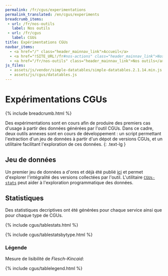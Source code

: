 ```yaml
---
permalink: /fr/cgus/experimentations
permalink_translated: /en/cgus/experiments
breadcrumb_items:
 - url: /fr/nos-outils
   label: Nos outils
 - url: /fr/cgus
   label: CGUs
title: Expérimentations CGUs
navbar_items:
  - <a href="/" class="header_mainnav_link">Accueil</a>
  - <a href="!SITE_URL!/fr#nos-actions" class="header_mainnav_link">Nos actions</a>
  - <a href="/fr/nos-outils" class="header_mainnav_link">Nos outils</a>
js_files:
  - assets/js/vendor/simple-datatables/simple-datatables.2.1.14.min.js
  - assets/js/cgus/datatables.js
---
```


# Expérimentations CGUs

{% include breadcrumb.html %}

Des expérimentations sont en cours afin de produire des premiers cas d'usage à partir des données générées par l'outil CGUs. Dans ce cadre, deux outils annexes sont en cours de développement : un script permettant l'extraction d'un jeu de données à partir d'un dépot de versions CGUs, et un utilitaire facilitant l'exploration de ces données.
{: .text-lg }

## Jeu de données

Un premier jeu de données a d'ores et déjà été publié [ici](https://github.com/ambanum/CGUs-versions/releases) et permet d'explorer l'intégralité des versions collectées par l'outil. L'utilitaire [`CGUs-stats`](https://github.com/ambanum/CGUs-stats/) peut aider à l'exploration programmatique des données.

## Statistiques

Des statistiques decriptives ont été générées pour chaque service ainsi que pour chaque type de CGUs.

{% include cgus/tablestats.html %}

{% include cgus/tablestatsbytype.html %}

### Légende
Mesure de lisibilité de _Flesch-Kincaid_:

{% include cgus/tablelegend.html %}